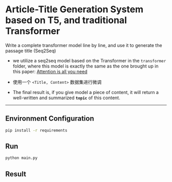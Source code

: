 # Article-Title Generation System based on T5, and traditional Transformer
Write a complete transformer model line by line, and use it to generate the passage title (Seq2Seq)

- we utilize a seq2seq model based on the Transformer in the `transformer` folder, where this model is exactly the same as the one brought up in this paper: [Attention is all you need](http://arxiv.org/abs/1706.03762)

- 使用一个 `<Title, Content>` 数据集进行微调
- The final result is, if you give model a piece of content, it will return a well-written and summarized **`topic`** of this content.



--- 



## Environment Configuration
```bash
pip install -r requirements
```



## Run
```bash
python main.py
```




## Result
